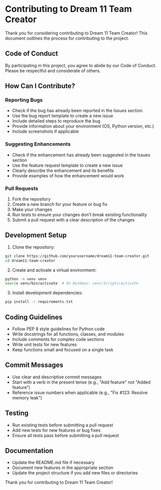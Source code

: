 # Contributing to Dream 11 Team Creator

Thank you for considering contributing to Dream 11 Team Creator! This document outlines the process for contributing to the project.

## Code of Conduct

By participating in this project, you agree to abide by our Code of Conduct. Please be respectful and considerate of others.

## How Can I Contribute?

### Reporting Bugs

- Check if the bug has already been reported in the Issues section
- Use the bug report template to create a new issue
- Include detailed steps to reproduce the bug
- Provide information about your environment (OS, Python version, etc.)
- Include screenshots if applicable

### Suggesting Enhancements

- Check if the enhancement has already been suggested in the Issues section
- Use the feature request template to create a new issue
- Clearly describe the enhancement and its benefits
- Provide examples of how the enhancement would work

### Pull Requests

1. Fork the repository
2. Create a new branch for your feature or bug fix
3. Make your changes
4. Run tests to ensure your changes don't break existing functionality
5. Submit a pull request with a clear description of the changes

## Development Setup

1. Clone the repository:
```bash
git clone https://github.com/yourusername/dream11-team-creator.git
cd dream11-team-creator
```

2. Create and activate a virtual environment:
```bash
python -m venv venv
source venv/bin/activate  # On Windows: venv\Scripts\activate
```

3. Install development dependencies:
```bash
pip install -r requirements.txt
```

## Coding Guidelines

- Follow PEP 8 style guidelines for Python code
- Write docstrings for all functions, classes, and modules
- Include comments for complex code sections
- Write unit tests for new features
- Keep functions small and focused on a single task

## Commit Messages

- Use clear and descriptive commit messages
- Start with a verb in the present tense (e.g., "Add feature" not "Added feature")
- Reference issue numbers when applicable (e.g., "Fix #123: Resolve memory leak")

## Testing

- Run existing tests before submitting a pull request
- Add new tests for new features or bug fixes
- Ensure all tests pass before submitting a pull request

## Documentation

- Update the README.md file if necessary
- Document new features in the appropriate section
- Update the project structure if you add new files or directories

Thank you for contributing to Dream 11 Team Creator! 